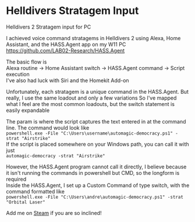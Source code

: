 # Helldivers Stratagem Input
Helldivers 2 Stratagem input for PC

I achieved voice command stratagems in Helldivers 2 using Alexa, Home Assistant, and the HASS.Agent app on my W11 PC  
https://github.com/LAB02-Research/HASS.Agent  

The basic flow is  
Alexa routine -> Home Assistant switch -> HASS.Agent command -> Script execution  
I've also had luck with Siri and the Homekit Add-on  

Unfortunately, each stratagem is a unique command in the HASS.Agent. But really, I use the same loadout and only a few variations
So I've mapped what I feel are the most common loadouts, but the switch statement is easily expandable

The param is where the script captures the text entered in at the command line. The command would look like  
    `powershell.exe -File "C:\Users\username\automagic-democracy.ps1" -strat "Airstrike"`  
If the script is placed somewhere on your Windows path, you can call it with just  
    `automagic-democracy -strat "Airstrike"`  

However, the HASS.Agent program cannot call it directly, I believe because it isn't running the commands in powershell but CMD,  so the longform is required  
Inside the HASS.Agent, I set up a Custom Command of type switch, with the command formatted like  
    `powershell.exe -File "C:\Users\andre\automagic-democracy.ps1" -strat "Orbital Laser"`

Add me on [Steam](https://steamcommunity.com/id/BroManDudeGuyPhD/) if you are so inclined!